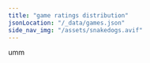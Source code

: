 ```yaml
---
title: "game ratings distribution"
jsonLocation: "/_data/games.json"
side_nav_img: "/assets/snakedogs.avif"
---
```


umm